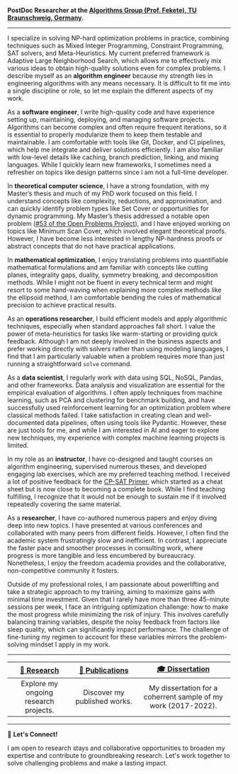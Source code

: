 **PostDoc Researcher at the [Algorithms Group (Prof. Fekete), TU Braunschweig, Germany](https://www.ibr.cs.tu-bs.de/alg/).**

---

I specialize in solving NP-hard optimization problems in practice, combining techniques such as Mixed Integer Programming, Constraint Programming, SAT solvers, and Meta-Heuristics. My current preferred framework is Adaptive Large Neighborhood Search, which allows me to effectively mix various ideas to obtain high-quality solutions even for complex problems. I describe myself as an **algorithm engineer** because my strength lies in engineering algorithms with any means necessary. It is difficult to fit me into a single discipline or role, so let me explain the different aspects of my work.

As a **software engineer**, I write high-quality code and have experience setting up, maintaining, deploying, and managing software projects. Algorithms can become complex and often require frequent iterations, so it is essential to properly modularize them to keep them testable and maintainable. I am comfortable with tools like Git, Docker, and CI pipelines, which help me integrate and deliver solutions efficiently. I am also familiar with low-level details like caching, branch prediction, linking, and mixing languages. While I quickly learn new frameworks, I sometimes need a refresher on topics like design patterns since I am not a full-time developer.

In **theoretical computer science**, I have a strong foundation, with my Master’s thesis and much of my PhD work focused on this field. I understand concepts like complexity, reductions, and approximation, and can quickly identify problem types like Set Cover or opportunities for dynamic programming. My Master’s thesis addressed a notable open problem ([#53 of the Open Problems Project](https://topp.openproblem.net/p53#Problem.53)), and I have enjoyed working on topics like Minimum Scan Cover, which involved elegant theoretical proofs. However, I have become less interested in lengthy NP-hardness proofs or abstract concepts that do not have practical applications.

In **mathematical optimization**, I enjoy translating problems into quantifiable mathematical formulations and am familiar with concepts like cutting planes, integrality gaps, duality, symmetry breaking, and decomposition methods. While I might not be fluent in every technical term and might resort to some hand-waving when explaining more complex methods like the ellipsoid method, I am comfortable bending the rules of mathematical precision to achieve practical results.

As an **operations researcher**, I build efficient models and apply algorithmic techniques, especially when standard approaches fall short. I value the power of meta-heuristics for tasks like warm-starting or providing quick feedback. Although I am not deeply involved in the business aspects and prefer working directly with solvers rather than using modeling languages, I find that I am particularly valuable when a problem requires more than just running a straightforward `solve` command.

As a **data scientist**, I regularly work with data using SQL, NoSQL, Pandas, and other frameworks. Data analysis and visualization are essential for the empirical evaluation of algorithms. I often apply techniques from machine learning, such as PCA and clustering for benchmark building, and have successfully used reinforcement learning for an optimization problem where classical methods failed. I take satisfaction in creating clean and well-documented data pipelines, often using tools like Pydantic. However, these are just tools for me, and while I am interested in AI and eager to explore new techniques, my experience with complex machine learning projects is limited.

In my role as an **instructor**, I have co-designed and taught courses on algorithm engineering, supervised numerous theses, and developed engaging lab exercises, which are my preferred teaching method. I received a lot of positive feedback for the [CP-SAT Primer](https://d-krupke.github.io/cpsat-primer/), which started as a cheat sheet but is now close to becoming a complete book. While I find teaching fulfilling, I recognize that it would not be enough to sustain me if it involved repeatedly covering the same material.

As a **researcher**, I have co-authored numerous papers and enjoy diving deep into new topics. I have presented at various conferences and collaborated with many peers from different fields. However, I often find the academic system frustratingly slow and inefficient. In contrast, I appreciate the faster pace and smoother processes in consulting work, where progress is more tangible and less encumbered by bureaucracy. Nonetheless, I enjoy the freedom academia provides and the collaborative, non-competitive community it fosters.

Outside of my professional roles, I am passionate about powerlifting and take a strategic approach to my training, aiming to maximize gains with minimal time investment. Given that I rarely have more than three 45-minute sessions per week, I face an intriguing optimization challenge: how to make the most progress while minimizing the risk of injury. This involves carefully balancing training variables, despite the noisy feedback from factors like sleep quality, which can significantly impact performance. The challenge of fine-tuning my regimen to account for these variables mirrors the problem-solving mindset I apply in my work.

---

| [🔬 Research](https://krupke.cc/projects/) | [📖 Publications](https://scholar.google.de/citations?user=rZ4784MAAAAJ&hl=en) | [🎓 Dissertation](https://krupke.cc/assets/pdf/dissertation_veroeffentlichung.pdf) |
|:--------------------------------------------------------------:|:--------------------------------------------------------------------------------------------:|:----------------------------------------------------------------------------------:|
| Explore my ongoing research projects. | Discover my published works. | My dissertation for a coherrent sample of my work (2017-2022). |

---

🤝 **Let's Connect!**

I am open to research stays and collaborative opportunities to broaden my expertise and contribute to groundbreaking research. Let's work together to solve challenging problems and make a lasting impact.
